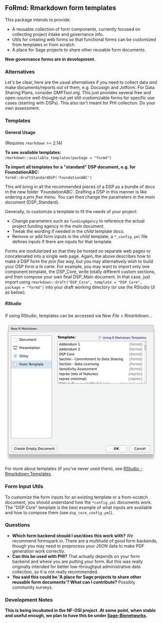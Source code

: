 ## FoRmd: Rmarkdown form templates

This package intends to provide:

- A reusable collection of form components, currently focused on collecting project intake and governance info.
- Utils for creating web forms so that functional forms can be customized from templates or from scratch.
- A place for Sage projects to share other reusable form documents. 

**New governance forms are in development.**

### Alternatives

Let's be clear, here are the usual alternatives if you need to collect data *and* make documents/reports out of them, e.g. Docusign and Jotform.
For Data Sharing Plans, consider DMPTool.org.
This just provides several free and open-source well-thought-out yet still-customizable forms for specific use cases (starting with DSPs). 
This also isn't meant for PHI collection. Do your own assessment.

### Templates

#### General Usage

(Requires `rmarkdown` >= 2.14)

**To see available templates:**  
`rmarkdown::available_templates(package = "formd")`

**To import all templates for a "standard" DSP document, e.g. for FoundationABC:**  
`formd::draftStandardDSP('FoundationABC')`

This will bring in all the recommended pieces of a DSP as a bundle of docs in the new folder 'FoundationABC'.
Drafting a DSP in this manner is like ordering a _prix fixe_ menu.
You can then change the parameters in the _main_ document (DSP_Standard).

Generally, to customize a template to fit the needs of your project:

- Change parameters such as `fundingAgency` to reference the actual project funding agency in the _main_ document.
- Tweak the wording if needed in the _child_ template docs.
- Remove or add form inputs in the _child_ template; a `*_config.yml` file defines inputs if there are inputs for that template.

Forms are modularized so that they be hosted on separate web pages or concatenated into a single web page.
Again, the above describes how to make a DSP form the _prix fixe_ way, but you may alternatively wish to build your DSP form _a la carte_.
For example, you may want to import only one component template, the DSP_Core, write totally different custom sections, and then compose your own final DSP_Main document.
In that case, just import using `rmarkdown::draft("DSP_Core", template = "DSP_Core", package = "formd")` into your draft working directory (or use the RStudio UI as below).

##### RStudio

If using RStudio, templates can be accessed via _New File > Rmarkdown..._

![](man/figures/templates_view.png)

For more about templates (if you've never used them), see [RStudio - Rmarkdown Templates](https://rstudio.github.io/rstudio-extensions/rmarkdown_templates.html).

### Form Input Utils

To customize the form inputs for an existing template or a from-scratch document, you should understand how the `*config.yml` documents work.
The "DSP Core" template is the best example of what inputs are available and how to compose them (see `dsp_core_config.yml`). 

### Questions

- **Which form backend should I use/does this work with?** We recommend formspark.io. 
There are a multitude of good form backends, though you may need to preprocess your JSON data to make PDF generation work correctly. 
- **Can this be used with PHI?** That actually depends on your form backend and where you are putting your form. But this was really originally intended for better low-throughput administrative data collection, so it is not really recommended. 
- **You said this could be 'A place for Sage projects to share other reusable form documents'? What can I contribute?** Possibly community surveys.

### Development Notes

**This is being incubated in the NF-OSI project. 
At some point, when stable and useful enough, we plan to have this be under [Sage-Bionetworks](https://github.com/Sage-Bionetworks/).**


